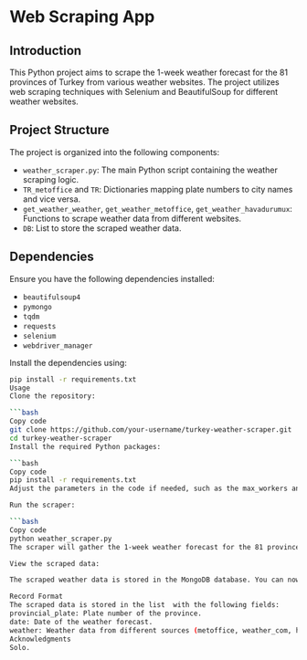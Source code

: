 # Web Scraping App
## Introduction

This Python project aims to scrape the 1-week weather forecast for the 81 provinces of Turkey from various weather websites. The project utilizes web scraping techniques with Selenium and BeautifulSoup for different weather websites.

## Project Structure

The project is organized into the following components:

- `weather_scraper.py`: The main Python script containing the weather scraping logic.
- `TR_metoffice` and `TR`: Dictionaries mapping plate numbers to city names and vice versa.
- `get_weather_weather`, `get_weather_metoffice`, `get_weather_havadurumux`: Functions to scrape weather data from different websites.
- `DB`: List to store the scraped weather data.

## Dependencies

Ensure you have the following dependencies installed:

- `beautifulsoup4`
- `pymongo`
- `tqdm`
- `requests`
- `selenium`
- `webdriver_manager`

Install the dependencies using:

```bash
pip install -r requirements.txt
Usage
Clone the repository:

```bash
Copy code
git clone https://github.com/your-username/turkey-weather-scraper.git
cd turkey-weather-scraper
Install the required Python packages:

```bash
Copy code
pip install -r requirements.txt
Adjust the parameters in the code if needed, such as the max_workers and max_retries.

Run the scraper:

```bash
Copy code
python weather_scraper.py
The scraper will gather the 1-week weather forecast for the 81 provinces of Turkey from various websites and store the data in the MongoDB database.

View the scraped data:

The scraped weather data is stored in the MongoDB database. You can now use this data for further analysis, visualization, or any other application.

Record Format
The scraped data is stored in the list  with the following fields:
provincial_plate: Plate number of the province.
date: Date of the weather forecast.
weather: Weather data from different sources (metoffice, weather_com, havadurumux) including high and low temperatures.
Acknowledgments
Solo.
